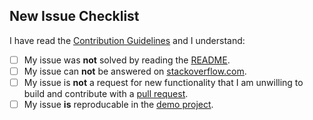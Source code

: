 <!--- Provide a general summary of your changes in the Title above -->

## New Issue Checklist
<!--- Please complete all of the checks below before opening a new issue -->
I have read the [Contribution Guidelines](https://github.com/jonkykong/SideMenu/blob/master/.github/CONTRIBUTING.md) and I understand:
- [ ] My issue was **not** solved by reading the [README](https://github.com/jonkykong/SideMenu/blob/master/README.md).
- [ ] My issue can **not** be answered on [stackoverflow.com](stackoverflow.com).
- [ ] My issue is **not** a request for new functionality that I am unwilling to build and contribute with a [pull request](https://github.com/jonkykong/SideMenu/pulls).
- [ ] My issue **is** reproducable in the [demo project](https://github.com/jonkykong/SideMenu/tree/master/Example).
